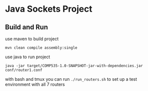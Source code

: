 # Java Sockets Project

## Build and Run

use maven to build project

`mvn clean compile assembly:single`

use java to run project

`java -jar target/COMP535-1.0-SNAPSHOT-jar-with-dependencies.jar conf/router1.conf`

with bash and tmux you can run `./run_routers.sh` to set up a test environment with all 7 routers
